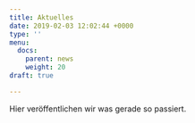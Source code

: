 ```yaml
---
title: Aktuelles
date: 2019-02-03 12:02:44 +0000
type: ''
menu:
  docs:
    parent: news
    weight: 20
draft: true

---
```

Hier veröffentlichen wir was gerade so passiert.